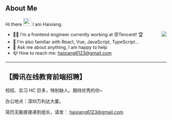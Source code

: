 ## About Me

Hi there <img src="https://media.giphy.com/media/hvRJCLFzcasrR4ia7z/giphy.gif" width="25px"> I am Haixiang.

<img align="right" src="https://github-readme-stats.vercel.app/api?username=haixiang6123&show_icons=true&hide_border=true&theme=vue-dark" />

- 🧑‍💻  I’m a frontend engineer currently working at @Tencent! 🏆
- 👑  I'm also familiar with React, Vue, JavaScript, TypeScript...
- 🧐  Ask me about anything, I am happy to help
- 📪  How to reach me: haixiang6123@gmail.com

---

## 【腾讯在线教育前端招聘】

校招、实习 HC 巨多，特别缺人。期待优秀的你~

办公地点：深圳万利达大厦。

简历无脑直接递到组长，请发： haixiang6123@gmail.com


